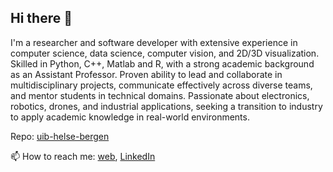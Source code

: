 ## Hi there 👋

I'm a researcher and software developer with extensive experience in computer science, data
science, computer vision, and 2D/3D visualization. Skilled in Python, C++, Matlab and R, with a
strong academic background as an Assistant Professor. Proven ability to lead and collaborate in
multidisciplinary projects, communicate effectively across diverse teams, and mentor students in
technical domains. Passionate about electronics, robotics, drones, and industrial applications,
seeking a transition to industry to apply academic knowledge in real-world environments.

Repo: [uib-helse-bergen](./uib-helse-bergen)


📫 How to reach me: [web](https://marekkoc.github.io), [LinkedIn](https://www.linkedin.com/in/marek-kocinski-285a64110/)

<!--
**marekkoc/marekkoc** is a ✨ _special_ ✨ repository because its `README.md` (this file) appears on your GitHub profile.

Here are some ideas to get you started:

- 🔭 I’m currently working on ...
- 🌱 I’m currently learning ...
- 👯 I’m looking to collaborate on ...
- 🤔 I’m looking for help with ...
- 💬 Ask me about ...
- 📫 How to reach me: ...
- 😄 Pronouns: ...
- ⚡ Fun fact: ...
-->
